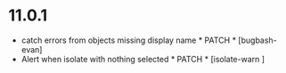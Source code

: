11.0.1
======

- catch errors from objects missing display name * PATCH * [bugbash-evan]
- Alert when isolate with nothing selected * PATCH * [isolate-warn ]